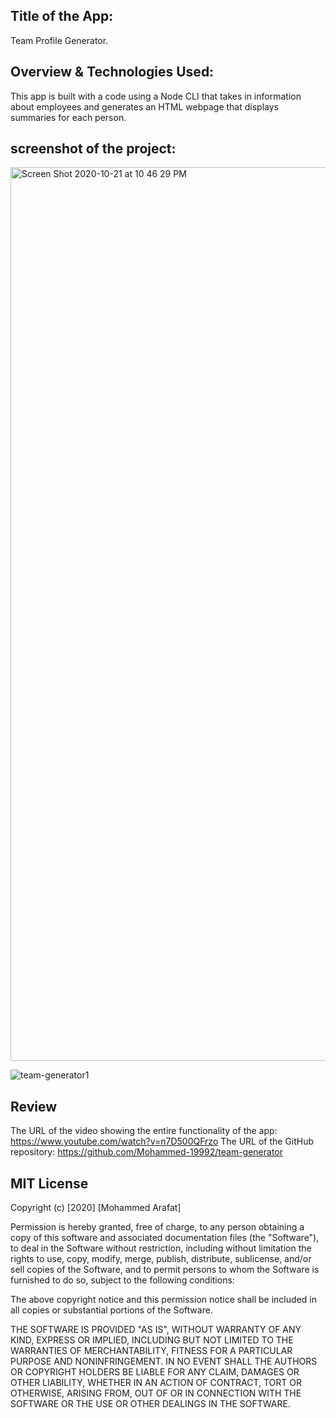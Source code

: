 ## Title of the App:
Team Profile Generator.

## Overview & Technologies Used:
This app is built with a code using a Node CLI that takes in information about employees and generates an HTML webpage that displays summaries for each person. 

## screenshot of the project:

<img width="1430" alt="Screen Shot 2020-10-21 at 10 46 29 PM" src="https://user-images.githubusercontent.com/67847324/96818367-635bbc80-13ef-11eb-8887-2fd629649a27.png">

![team-generator1](https://user-images.githubusercontent.com/67847324/96817976-889bfb00-13ee-11eb-93ca-c9c73593bccf.gif)

## Review
The URL of the video showing the entire functionality of the app: https://www.youtube.com/watch?v=n7D500QFrzo
The URL of the GitHub repository: https://github.com/Mohammed-19992/team-generator


## MIT License
Copyright (c) [2020] [Mohammed Arafat]

Permission is hereby granted, free of charge, to any person obtaining a copy of this software and associated documentation files (the "Software"), to deal in the Software without restriction, including without limitation the rights to use, copy, modify, merge, publish, distribute, sublicense, and/or sell copies of the Software, and to permit persons to whom the Software is furnished to do so, subject to the following conditions:

The above copyright notice and this permission notice shall be included in all copies or substantial portions of the Software.

THE SOFTWARE IS PROVIDED "AS IS", WITHOUT WARRANTY OF ANY KIND, EXPRESS OR IMPLIED, INCLUDING BUT NOT LIMITED TO THE WARRANTIES OF MERCHANTABILITY, FITNESS FOR A PARTICULAR PURPOSE AND NONINFRINGEMENT. IN NO EVENT SHALL THE AUTHORS OR COPYRIGHT HOLDERS BE LIABLE FOR ANY CLAIM, DAMAGES OR OTHER LIABILITY, WHETHER IN AN ACTION OF CONTRACT, TORT OR OTHERWISE, ARISING FROM, OUT OF OR IN CONNECTION WITH THE SOFTWARE OR THE USE OR OTHER DEALINGS IN THE SOFTWARE.


